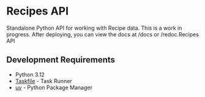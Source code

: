 # Recipes API

Standalone Python API for working with Recipe data. This is a work in progress. After deploying, you can view the docs at /docs or /redoc.Recipes API

## Development Requirements

- Python 3.12
- [Taskfile](https://taskfile.dev/) - Task Runner
- [uv](https://docs.astral.sh/uv/) - Python Package Manager